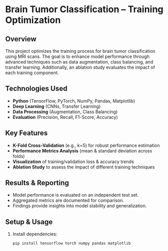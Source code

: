 # Brain Tumor Classification – Training Optimization  

## Overview  
This project optimizes the training process for brain tumor classification using MRI scans. The goal is to enhance model performance through advanced techniques such as data augmentation, class balancing, and transfer learning. Additionally, an ablation study evaluates the impact of each training component.  

## Technologies Used  
- **Python** (TensorFlow, PyTorch, NumPy, Pandas, Matplotlib)  
- **Deep Learning** (CNNs, Transfer Learning)  
- **Data Processing** (Augmentation, Class Balancing)  
- **Evaluation** (Precision, Recall, F1-Score, Accuracy)  

## Key Features  
- **K-Fold Cross-Validation** (e.g., k=5) for robust performance estimation  
- **Performance Metrics Analysis** (mean & standard deviation across folds)  
- **Visualization** of training/validation loss & accuracy trends  
- **Ablation Study** to assess the impact of different training techniques  

## Results & Reporting  
- Model performance is evaluated on an independent test set.  
- Aggregated metrics are documented for comparison.  
- Findings provide insights into model stability and generalization.  

## Setup & Usage  
1. Install dependencies:  
   ```bash
   pip install tensorflow torch numpy pandas matplotlib
   ```

